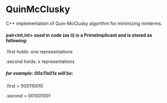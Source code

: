 # QuinMcClusky
C++ implementation of Quin-McClusky algorithm for minimizing minterms.

<h4>pair&ltint,int&gt used in code (as ii) is a PrimeImplicant and is stored as following:</h4>

.first holds: one representations

.second holds: x representations



<h5>for example: 00x11x01x will be:</h5>

.first = 000110010

.second = 001001001


